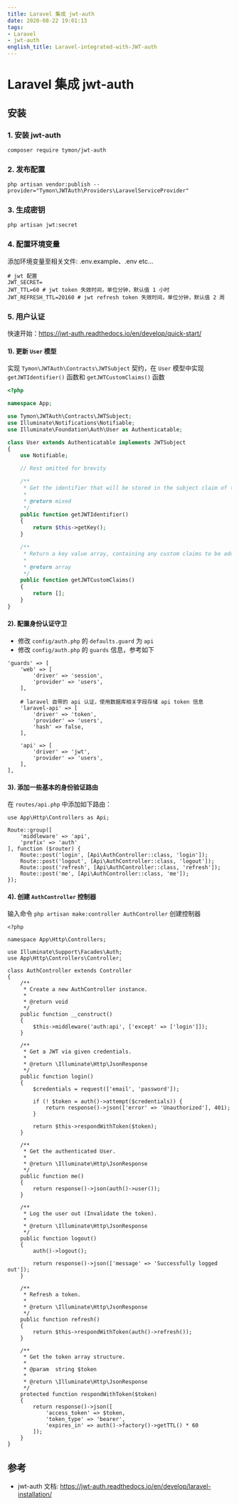 ```yaml
---
title: Laravel 集成 jwt-auth
date: 2020-08-22 19:01:13
tags:
- Laravel
- jwt-auth
english_title: Laravel-integrated-with-JWT-auth
---
```


# Laravel 集成 jwt-auth

## 安装

### 1. 安装 jwt-auth

`composer require tymon/jwt-auth`

### 2. 发布配置

`php artisan vendor:publish --provider="Tymon\JWTAuth\Providers\LaravelServiceProvider"`

### 3. 生成密钥

`php artisan jwt:secret`

### 4. 配置环境变量

添加环境变量至相关文件: .env.example、.env etc...

```
# jwt 配置
JWT_SECRET=
JWT_TTL=60 # jwt token 失效时间，单位分钟，默认值 1 小时
JWT_REFRESH_TTL=20160 # jwt refresh token 失效时间，单位分钟，默认值 2 周
```

### 5. 用户认证

快速开始：https://jwt-auth.readthedocs.io/en/develop/quick-start/

#### 1). 更新 `User` 模型

实现 `Tymon\JWTAuth\Contracts\JWTSubject` 契约，在 `User` 模型中实现 `getJWTIdentifier()` 函数和 `getJWTCustomClaims()` 函数

```php
<?php

namespace App;

use Tymon\JWTAuth\Contracts\JWTSubject;
use Illuminate\Notifications\Notifiable;
use Illuminate\Foundation\Auth\User as Authenticatable;

class User extends Authenticatable implements JWTSubject
{
    use Notifiable;

    // Rest omitted for brevity

    /**
     * Get the identifier that will be stored in the subject claim of the JWT.
     *
     * @return mixed
     */
    public function getJWTIdentifier()
    {
        return $this->getKey();
    }

    /**
     * Return a key value array, containing any custom claims to be added to the JWT.
     *
     * @return array
     */
    public function getJWTCustomClaims()
    {
        return [];
    }
}
```

#### 2). 配置身份认证守卫

- 修改 `config/auth.php` 的 `defaults.guard` 为 `api`
- 修改 `config/auth.php` 的 `guards` 信息，参考如下

```
'guards' => [
    'web' => [
        'driver' => 'session',
        'provider' => 'users',
    ],

    # laravel 自带的 api 认证，使用数据库相关字段存储 api token 信息
    'laravel-api' => [
        'driver' => 'token',
        'provider' => 'users',
        'hash' => false,
    ],

    'api' => [
        'driver' => 'jwt',
        'provider' => 'users',
    ],
],
```

#### 3). 添加一些基本的身份验证路由

在 `routes/api.php` 中添加如下路由：

```
use App\Http\Controllers as Api;

Route::group([
    'middleware' => 'api',
    'prefix' => 'auth'
], function ($router) {
    Route::post('login', [Api\AuthController::class, 'login']);
    Route::post('logout', [Api\AuthController::class, 'logout']);
    Route::post('refresh', [Api\AuthController::class, 'refresh']);
    Route::post('me', [Api\AuthController::class, 'me']);
});
```

#### 4). 创建 `AuthController` 控制器

输入命令 `php artisan make:controller AuthController` 创建控制器

```
<?php

namespace App\Http\Controllers;

use Illuminate\Support\Facades\Auth;
use App\Http\Controllers\Controller;

class AuthController extends Controller
{
    /**
     * Create a new AuthController instance.
     *
     * @return void
     */
    public function __construct()
    {
        $this->middleware('auth:api', ['except' => ['login']]);
    }

    /**
     * Get a JWT via given credentials.
     *
     * @return \Illuminate\Http\JsonResponse
     */
    public function login()
    {
        $credentials = request(['email', 'password']);

        if (! $token = auth()->attempt($credentials)) {
            return response()->json(['error' => 'Unauthorized'], 401);
        }

        return $this->respondWithToken($token);
    }

    /**
     * Get the authenticated User.
     *
     * @return \Illuminate\Http\JsonResponse
     */
    public function me()
    {
        return response()->json(auth()->user());
    }

    /**
     * Log the user out (Invalidate the token).
     *
     * @return \Illuminate\Http\JsonResponse
     */
    public function logout()
    {
        auth()->logout();

        return response()->json(['message' => 'Successfully logged out']);
    }

    /**
     * Refresh a token.
     *
     * @return \Illuminate\Http\JsonResponse
     */
    public function refresh()
    {
        return $this->respondWithToken(auth()->refresh());
    }

    /**
     * Get the token array structure.
     *
     * @param  string $token
     *
     * @return \Illuminate\Http\JsonResponse
     */
    protected function respondWithToken($token)
    {
        return response()->json([
            'access_token' => $token,
            'token_type' => 'bearer',
            'expires_in' => auth()->factory()->getTTL() * 60
        ]);
    }
}
```

## 参考

- jwt-auth 文档: https://jwt-auth.readthedocs.io/en/develop/laravel-installation/